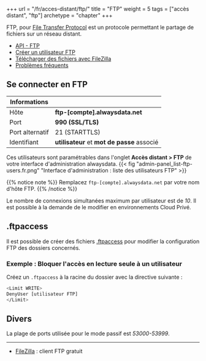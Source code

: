 +++
url = "/fr/acces-distant/ftp/"
title = "FTP"
weight = 5
tags = ["accès distant", "ftp"]
archetype = "chapter"
+++

FTP, pour [File Transfer Protocol](https://fr.wikipedia.org/wiki/File_Transfer_Protocol) est un protocole permettant le partage de fichiers sur un réseau distant.

- [API - FTP](https://api.alwaysdata.com/v1/ftp/doc/)
- [Créer un utilisateur FTP](create-a-ftp-user)
- [Télécharger des fichiers avec FileZilla](use-filezilla)
- [Problèmes fréquents](remote-access/ftp/troubleshooting)

## Se connecter en FTP

| Informations |                                     |
|--------------|-------------------------------------|
| Hôte         | **ftp-[compte].alwaysdata.net**         |
| Port         | **990 (SSL/TLS)**                   |
| Port alternatif | 21 (STARTTLS)                    |
| Identifiant  | **utilisateur** et **mot de passe** associé |

Ces utilisateurs sont paramétrables dans l'onglet **Accès distant > FTP** de votre interface d'administration alwaysdata.
{{< fig "admin-panel_list-ftp-users.fr.png" "Interface d'administration : liste des utilisateurs FTP" >}}

{{% notice note %}}
Remplacez `ftp-[compte].alwaysdata.net` par votre nom d'hôte FTP.
{{% /notice %}}

Le nombre de connexions simultanées maximum par utilisateur est de _10_. Il est possible à la demande de le modifier en environnements Cloud Privé.



## .ftpaccess

Il est possible de créer des fichiers [.ftpaccess](http://www.proftpd.org/docs/howto/ftpaccess.html) pour modifier la configuration FTP des dossiers concernés.

### Exemple : Bloquer l'accès en lecture seule à un utilisateur

Créez un `.ftpaccess` à la racine du dossier avec la directive suivante :

```sh
<Limit WRITE>
DenyUser [utilisateur FTP]
</Limit>
```

## Divers

La plage de ports utilisée pour le mode passif est *53000-53999*.

---
- [FileZilla](https://filezilla-project.org/download.php) : client FTP gratuit

